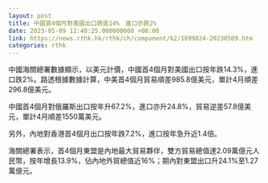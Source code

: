 ```yaml
---
layout: post
title: 中國首4個月對美國出口跌逾14%　進口亦跌2%
date: 2023-05-09 12:40:25.000000000 +08:00
link: https://news.rthk.hk/rthk/ch/component/k2/1699824-20230509.htm
categories: rthk
---
```


中國海關總署數據顯示，以美元計價，中國首4個月對美國出口按年跌14.3%，進口跌2%。路透根據數據計算，中美首4個月貿易順差985.8億美元，單計4月順差296.8億美元。

中國首4個月對俄羅斯出口按年升67.2%，進口亦升24.8%，貿易逆差57.8億美元，單計4月順差1550萬美元。

另外，內地對香港首4個月出口按年跌7.2%，進口按年急升近1.4倍。

海關總署表示，首4個月東盟是內地最大貿易夥伴，雙方貿易總值達2.09萬億元人民幣，按年增長13.9%，佔內地外貿總值近16%；期內對東盟出口升24.1%至1.27萬億元。
